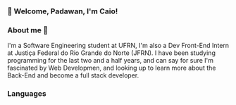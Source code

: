 ### 🔧 Welcome, Padawan, I'm Caio!


<h3 style="align: left"> About me 👔 </h3>

<p> I'm a Software Engineering student at UFRN, I'm also a Dev Front-End Intern at Justiça Federal do Rio Grande do Norte (JFRN).
  I have been studying programming for the last two and a half years, and can say for sure I'm fascinated by Web Developmen, and
  looking up to learn more about the Back-End and become a full stack developer.
</p>

###

### Languages


